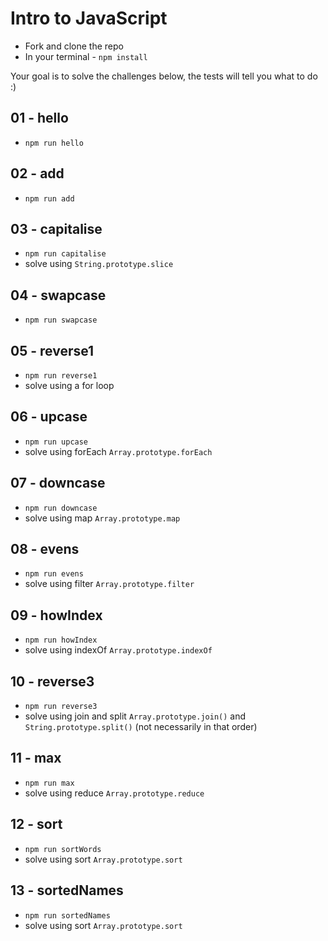 # Intro to JavaScript

- Fork and clone the repo
- In your terminal - `npm install`

Your goal is to solve the challenges below, the tests will tell you what to do :)

## 01 - hello
- `npm run hello`

## 02 - add
- `npm run add`

## 03 - capitalise
- `npm run capitalise`
- solve using `String.prototype.slice`

## 04 - swapcase
- `npm run swapcase`

## 05 - reverse1
- `npm run reverse1`
- solve using a for loop

## 06 - upcase
- `npm run upcase`
- solve using forEach `Array.prototype.forEach`

## 07 - downcase
- `npm run downcase`
- solve using map `Array.prototype.map`

## 08 - evens
- `npm run evens`
- solve using filter `Array.prototype.filter`

## 09 - howIndex
- `npm run howIndex`
- solve using indexOf `Array.prototype.indexOf`

## 10 - reverse3
- `npm run reverse3`
- solve using join and split `Array.prototype.join()` and `String.prototype.split()` (not necessarily in that order)

## 11 - max
- `npm run max`
- solve using reduce `Array.prototype.reduce`

## 12 - sort
- `npm run sortWords`
- solve using sort `Array.prototype.sort`

## 13 - sortedNames
- `npm run sortedNames`
- solve using sort `Array.prototype.sort`
